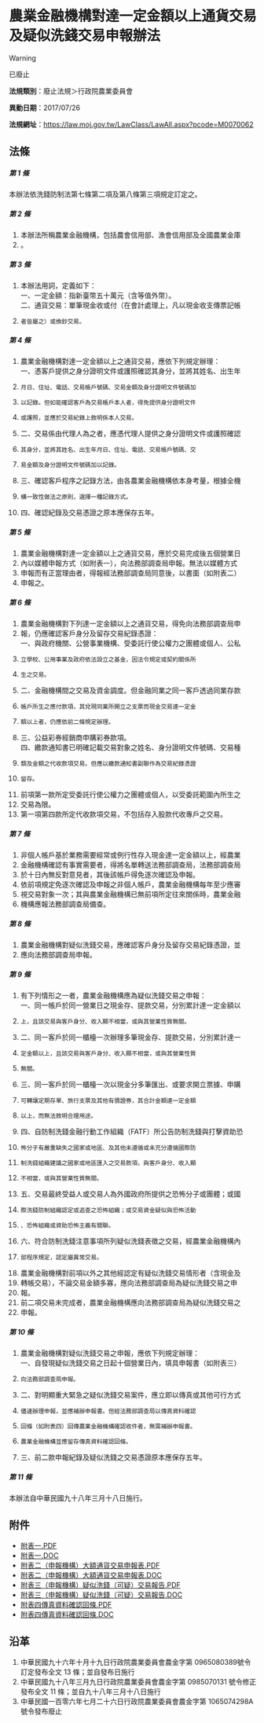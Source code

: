 # 農業金融機構對達一定金額以上通貨交易及疑似洗錢交易申報辦法


> [!WARNING]
> 已廢止


**法規類別**：廢止法規＞行政院農業委員會

**異動日期**：2017/07/26  

**法規網址**：https://law.moj.gov.tw/LawClass/LawAll.aspx?pcode=M0070062



## 法條
##### 第 1 條
本辦法依洗錢防制法第七條第二項及第八條第三項規定訂定之。

##### 第 2 條
1. 本辦法所稱農業金融機構，包括農會信用部、漁會信用部及全國農業金庫
1. 。

##### 第 3 條
1. 本辦法用詞，定義如下：  
一、一定金額：指新臺幣五十萬元（含等值外幣）。  
二、通貨交易：單筆現金收或付（在會計處理上，凡以現金收支傳票記帳
1.     者皆屬之）或換鈔交易。

##### 第 4 條
1. 農業金融機構對達一定金額以上之通貨交易，應依下列規定辦理：  
一、憑客戶提供之身分證明文件或護照確認其身分，並將其姓名、出生年
1.     月日、住址、電話、交易帳戶號碼、交易金額及身分證明文件號碼加
1.     以記錄。但如能確認客戶為交易帳戶本人者，得免提供身分證明文件
1.     或護照，並應於交易紀錄上敘明係本人交易。
1. 二、交易係由代理人為之者，應憑代理人提供之身分證明文件或護照確認
1.     其身分，並將其姓名、出生年月日、住址、電話、交易帳戶號碼、交
1.     易金額及身分證明文件號碼加以記錄。
1. 三、確認客戶程序之記錄方法，由各農業金融機構依本身考量，根據全機
1.     構一致性做法之原則，選擇一種記錄方式。
1. 四、確認紀錄及交易憑證之原本應保存五年。

##### 第 5 條
1. 農業金融機構對達一定金額以上之通貨交易，應於交易完成後五個營業日
1. 內以媒體申報方式（如附表一），向法務部調查局申報。無法以媒體方式
1. 申報而有正當理由者，得報經法務部調查局同意後，以書面（如附表二）
1. 申報之。

##### 第 6 條
1. 農業金融機構對下列達一定金額以上之通貨交易，得免向法務部調查局申
1. 報，仍應確認客戶身分及留存交易紀錄憑證：  
一、與政府機關、公營事業機構、受委託行使公權力之團體或個人、公私
1.     立學校、公用事業及政府依法設立之基金，因法令規定或契約關係所
1.     生之交易。
1. 二、金融機構間之交易及資金調度。但金融同業之同一客戶透過同業存款
1.     帳戶所生之應付款項，其兌現同業所開立之支票而現金交易達一定金
1.     額以上者，仍應依前二條規定辦理。
1. 三、公益彩券經銷商申購彩券款項。  
四、繳款通知書已明確記載交易對象之姓名、身分證明文件號碼、交易種
1.     類及金額之代收款項交易。但應以繳款通知書副聯作為交易紀錄憑證
1.     留存。
1. 前項第一款所定受委託行使公權力之團體或個人，以受委託範圍內所生之
1. 交易為限。
1. 第一項第四款所定代收款項交易，不包括存入股款代收專戶之交易。

##### 第 7 條
1. 非個人帳戶基於業務需要經常或例行性存入現金達一定金額以上，經農業
1. 金融機構確認有事實需要者，得將名單轉送法務部調查局，法務部調查局
1. 於十日內無反對意見者，其後該帳戶得免逐次確認及申報。
1. 依前項規定免逐次確認及申報之非個人帳戶，農業金融機構每年至少應審
1. 視交易對象一次；其與農業金融機構已無前項所定往來關係時，農業金融
1. 機構應報法務部調查局備查。

##### 第 8 條
1. 農業金融機構對疑似洗錢交易，應確認客戶身分及留存交易紀錄憑證，並
1. 應向法務部調查局申報。

##### 第 9 條
1. 有下列情形之一者，農業金融機構應為疑似洗錢交易之申報：  
一、同一帳戶於同一營業日之現金存、提款交易，分別累計達一定金額以
1.     上，且該交易與客戶身分、收入顯不相當，或與其營業性質無關。
1. 二、同一客戶於同一櫃檯一次辦理多筆現金存、提款交易，分別累計達一
1.     定金額以上，且該交易與客戶身分、收入顯不相當，或與其營業性質
1.     無關。
1. 三、同一客戶於同一櫃檯一次以現金分多筆匯出、或要求開立票據、申購
1.     可轉讓定期存單、旅行支票及其他有價證券，其合計金額達一定金額
1.     以上，而無法敘明合理用途。
1. 四、自防制洗錢金融行動工作組織（FATF）所公告防制洗錢與打擊資助恐
1.     怖分子有嚴重缺失之國家或地區、及其他未遵循或未充分遵循國際防
1.     制洗錢組織建議之國家或地區匯入之交易款項，與客戶身分、收入顯
1.     不相當，或與其營業性質無關。
1. 五、交易最終受益人或交易人為外國政府所提供之恐怖分子或團體；或國
1.     際洗錢防制組織認定或追查之恐怖組織；或交易資金疑似與恐怖活動
1.     、恐怖組織或資助恐怖主義有關聯。
1. 六、符合防制洗錢注意事項所列疑似洗錢表徵之交易，經農業金融機構內
1.     部程序規定，認定屬異常交易。
1. 農業金融機構對前項以外之其他經認定有疑似洗錢交易情形者（含現金及
1. 轉帳交易），不論交易金額多寡，應向法務部調查局為疑似洗錢交易之申
1. 報。
1. 前二項交易未完成者，農業金融機構應向法務部調查局為疑似洗錢交易之
1. 申報。

##### 第 10 條
1. 農業金融機構對疑似洗錢交易之申報，應依下列規定辦理：  
一、自發現疑似洗錢交易之日起十個營業日內，填具申報書（如附表三）
1.     向法務部調查局申報。
1. 二、對明顯重大緊急之疑似洗錢交易案件，應立即以傳真或其他可行方式
1.     儘速辦理申報，並應補辦申報書。但經法務部調查局以傳真資料確認
1.     回條（如附表四）回傳農業金融機構確認收件者，無需補辦申報書。
1.     農業金融機構並應留存傳真資料確認回條。
1. 三、前二款申報紀錄及疑似洗錢之交易憑證原本應保存五年。

##### 第 11 條
本辦法自中華民國九十八年三月十八日施行。
## 附件
* [附表一.PDF](https://law.moj.gov.tw/LawClass/LawGetFile.ashx?FileId=0000234599)
* [附表一.DOC](https://law.moj.gov.tw/LawClass/LawGetFile.ashx?FileId=0000062476)
* [附表二（申報機構）大額通貨交易申報表.PDF](https://law.moj.gov.tw/LawClass/LawGetFile.ashx?FileId=0000234600)
* [附表二（申報機構）大額通貨交易申報表.DOC](https://law.moj.gov.tw/LawClass/LawGetFile.ashx?FileId=0000062477)
* [附表三（申報機構）疑似洗錢（可疑）交易報告.PDF](https://law.moj.gov.tw/LawClass/LawGetFile.ashx?FileId=0000234601)
* [附表三（申報機構）疑似洗錢（可疑）交易報告.DOC](https://law.moj.gov.tw/LawClass/LawGetFile.ashx?FileId=0000062478)
* [附表四傳真資料確認回條.PDF](https://law.moj.gov.tw/LawClass/LawGetFile.ashx?FileId=0000234602)
* [附表四傳真資料確認回條.DOC](https://law.moj.gov.tw/LawClass/LawGetFile.ashx?FileId=0000062479)
## 沿革
1. 中華民國九十六年十月十九日行政院農業委員會農金字第 0965080389號令訂定發布全文 13 條；並自發布日施行  
1. 中華民國九十八年三月九日行政院農業委員會農金字第 0985070131 號令修正發布全文 11 條；並自九十八年三月十八日施行
1. 中華民國一百零六年七月二十六日行政院農業委員會農金字第 1065074298A  號令發布廢止                                   
